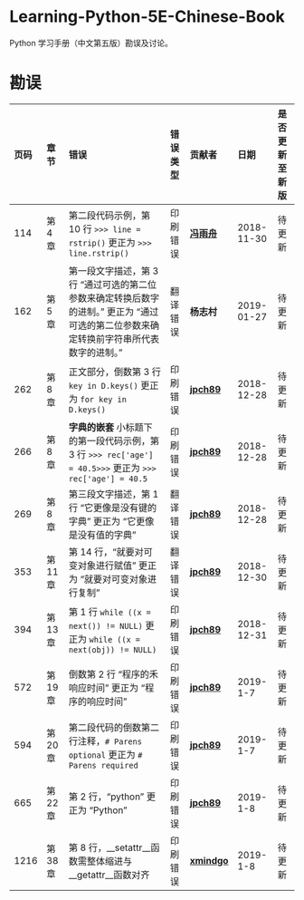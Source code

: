 # Learning-Python-5E-Chinese-Book

Python 学习手册（中文第五版）勘误及讨论。

# 勘误

| 页码 | 章节   | 错误                                                                      | 错误类型 | 贡献者                                    | 日期       | 是否更新至新版 |
| :--- | :----- | :------------------------------------------------------------------------ | :------- | :---------------------------------------- | :--------- | :------------- |
| 114  | 第 4 章 | 第二段代码示例，第 10 行 `>>> line = rstrip()` 更正为 `>>> line.rstrip()` | 印刷错误 | [**冯雨舟**](https://github.com/fuerzhou) | 2018-11-30 | 待更新         |
| 162  | 第 5 章 | 第一段文字描述，第 3 行 “通过可选的第二位参数来确定转换后数字的进制。” 更正为 “通过可选的第二位参数来确定转换前字符串所代表数字的进制。” | 翻译错误 | **杨志村** | 2019-01-27 | 待更新         |
| 262 | 第 8 章 | 正文部分，倒数第 3 行 `key in D.keys()` 更正为 `for key in D.keys()` | 印刷错误 | [**jpch89**](https://github.com/jpch89) | 2018-12-28 | 待更新 |
| 266 | 第 8 章 | **字典的嵌套** 小标题下的第一段代码示例，第 3 行 `>>> rec['age'] = 40.5>>>` 更正为 `>>> rec['age'] = 40.5` | 印刷错误 | [**jpch89**](https://github.com/jpch89) | 2018-12-28 | 待更新 |
| 269 | 第 8 章 | 第三段文字描述，第 1 行 “它更像是没有键的字典” 更正为 “它更像是没有值的字典” | 翻译错误 | [**jpch89**](https://github.com/jpch89) | 2018-12-28 | 待更新 |
| 353 | 第 11 章 | 第 14 行，“就要对可变对象进行赋值” 更正为 “就要对可变对象进行复制” | 翻译错误 | [**jpch89**](https://github.com/jpch89) | 2018-12-30 | 待更新 |
| 394 | 第 13 章 | 第 1 行 `while ((x = next()) != NULL)` 更正为 `while ((x = next(obj)) != NULL)` | 印刷错误 | [**jpch89**](https://github.com/jpch89) | 2018-12-31 | 待更新 |
| 572 | 第 19 章 | 倒数第 2 行 “程序的禾响应时间” 更正为 “程序的响应时间” | 印刷错误 | [**jpch89**](https://github.com/jpch89) | 2019-1-7 | 待更新 |
| 594 | 第 20 章 | 第二段代码的倒数第二行注释，`# Parens optional` 更正为 `# Parens required` | 印刷错误 | [**jpch89**](https://github.com/jpch89) | 2019-1-7 | 待更新 |
| 665 | 第 22 章 | 第 2 行，“python” 更正为 “Python” | 印刷错误 | [**jpch89**](https://github.com/jpch89) | 2019-1-8 | 待更新 |
| 1216 | 第 38 章 | 第 8 行，\_\_setattr\_\_函数需整体缩进与\_\_getattr\_\_函数对齐 | 印刷错误 | [**xmindgo**](https://github.com/xmindgo) | 2019-1-8 | 待更新 |